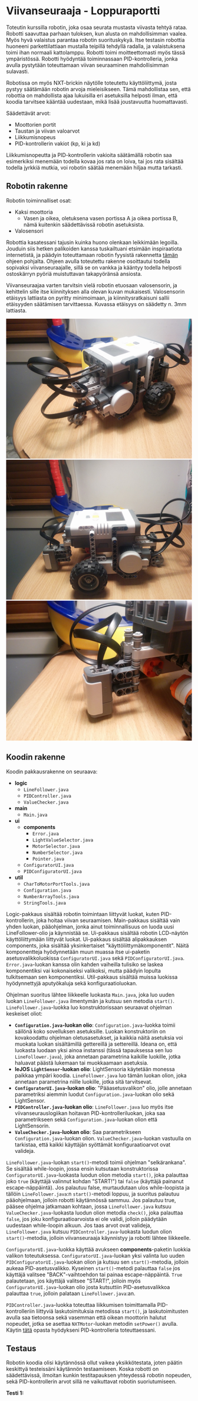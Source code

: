 # Viivanseuraaja - Loppuraportti

Toteutin kurssilla robotin, joka osaa seurata mustasta viivasta tehtyä rataa. Robotti saavuttaa parhaan tuloksen, kun alusta on mahdollisimman vaalea. Myös hyvä valaistus parantaa robotin suorituskykyä. Itse testasin robottia huoneeni parkettilattiaan mustalla teipillä tehdyllä radalla, ja valaistuksena toimi ihan normaali kattolamppu. Robotti toimi moitteettomasti myös tässä ympäristössä. Robotti hyödyntää toiminnassaan PID-kontrolleria, jonka avulla pystytään toteuttamaan viivan seuraaminen mahdollisimman sulavasti. 

Robotissa on myös NXT-brickin näytölle toteutettu käyttöliittymä, josta pystyy säätämään robotin arvoja mieleisikseen. Tämä mahdollistaa sen, että robottia on mahdollista ajaa lukuisilla eri asetuksilla helposti ilman, että koodia tarvitsee kääntää uudestaan, mikä lisää joustavuutta huomattavasti. 

Säädettävät arvot:
* Moottorien portit
* Taustan ja viivan valoarvot
* Liikkumisnopeus
* PID-kontrollerin vakiot (kp, ki ja kd)

Liikkumisnopeutta ja PID-kontrollerin vakioita säätämällä robotin saa esimerkiksi menemään todella kovaa jos rata on loiva, tai jos rata sisältää todella jyrkkiä mutkia, voi robotin säätää menemään hiljaa mutta tarkasti.

## Robotin rakenne

Robotin toiminnalliset osat:
* Kaksi moottoria
    - Vasen ja oikea, oletuksena vasen portissa A ja oikea portissa B, nämä kuitenkin säädettävissä robotin asetuksista.
* Valosensori

Robottia kasatessani tajusin kuinka huono olenkaan leikkimään legoilla. Jouduin siis hetken palikoiden kanssa tuskailtuani etsimään inspiraatiota internetistä, ja päädyin toteuttamaan robotin fyysistä rakennetta [tämän](http://www.nxtprograms.com/castor_bot/index.html) ohjeen pohjalta. Ohjeen avulla toteutettu rakenne osoittautui todella sopivaksi viivanseuraajalle, sillä se on vankka ja kääntyy todella helposti ostoskärryn pyöriä muistuttavan takapyöränsä ansiosta.

Viivanseuraajaa varten tarvitsin vielä robotin etuosaan valosensorin, ja kehittelin sille itse kiinnityksen alla olevan kuvan mukaisesti. Valosensorin etäisyys lattiasta on pyritty minimoimaan, ja kiinnitysratkaisuni sallii etäisyyden säätämisen tarvittaessa. Kuvassa etäisyys on säädetty n. 3mm lattiasta.

![](https://raw.githubusercontent.com/TheDuckFIN/massive-ironman/master/pictures/robotv2.jpg)
![](https://raw.githubusercontent.com/TheDuckFIN/massive-ironman/master/pictures/robotv2_2.jpg)
![](https://raw.githubusercontent.com/TheDuckFIN/massive-ironman/master/pictures/valosensori.jpg)

## Koodin rakenne

Koodin pakkausrakenne on seuraava:

* **logic**
    - `LineFollower.java`
    - `PIDController.java`
    - `ValueChecker.java`
* **main**
    - `Main.java`
* **ui**
    - **components**
        + `Error.java`
        + `LightValueSelector.java`
        + `MotorSelector.java`
        + `NumberSelector.java`
        + `Pointer.java`
    - `ConfiguratorUI.java`
    - `PIDConfiguratorUI.java`
* **util**
    - `CharToMotorPortTools.java`
    - `Configuration.java`
    - `NumberArrayTools.java`
    - `StringTools.java`

Logic-pakkaus sisältää robotin toimintaan liittyvät luokat, kuten PID-kontrollerin, joka hoitaa viivan seuraamisen. Main-pakkaus sisältää vain yhden luokan, pääohjelman, jonka ainut toiminnallisuus on luoda uusi LineFollower-olio ja käynnistää se. Ui-pakkaus sisältää robotin LCD-näytön käyttöliittymään liittyvät luokat. Ui-pakkaus sisältää alipakkauksen components, joka sisältää yksinkertaiset "käyttöliittymäkomponentit". Näitä komponentteja hyödynnetään muun muassa itse ui-paketin asetusvalikkoluokissa `ConfiguratorUI.java` sekä `PIDConfiguratorUI.java`. `Error.java`-luokan kanssa olin kahden vaiheilla tulisiko se laskea komponentiksi vai kokonaiseksi valikoksi, mutta päädyin lopulta tulkitsemaan sen komponentiksi. Util-pakkaus sisältää muissa luokissa hyödynnettyjä aputyökaluja sekä konfiguraatioluokan.

Ohjelman suoritus lähtee liikkeelle luokasta `Main.java`, joka luo uuden luokan `LineFollower.java` ilmentymän ja kutsuu sen metodia `start()`. `LineFollower.java`-luokka luo konstruktorissaan seuraavat ohjelman keskeiset oliot:

* **`Configuration.java`-luokan olio**: `Configuration.java`-luokka toimii säilönä koko sovelluksen asetuksille. Luokan konstruktoriin on kovakoodattu ohjelman oletusasetukset, ja kaikkia näitä asetuksia voi muokata luokan sisältämillä gettereillä ja settereillä. Ideana on, että luokasta luodaan yksi ainoa instanssi (tässä tapauksessa sen luo `LineFollower.java`), joka annetaan parametrina kaikille luokille, jotka haluavat päästä lukemaan tai muokkaamaan asetuksia.
* **leJOS `LightSensor`-luokan olio**: LightSensoria käytetään monessa paikkaa ympäri koodia. `LineFollower.java` luo tämän luokan olion, joka annetaan parametrina niille luokille, jotka sitä tarvitsevat.
* **`ConfiguratorUI.java`-luokan olio**: "Pääasetusvalikon" olio, jolle annetaan parametriksi aiemmin luodut `Configuration.java`-luokan olio sekä LightSensor. 
* **`PIDController.java`-luokan olio**: `LineFollower.java` luo myös itse viivanseurauslogiikan hoitavan PID-kontrolleriluokan, joka saa parametrikseen sekä `Configuration.java`-luokan olion että LightSensorin.
* **`ValueChecker.java`-luokan olio**: Saa parametrikseen `Configuration.java`-luokan olion. `ValueChecker.java`-luokan vastuulla on tarkistaa, että kaikki käyttäjän syöttämät konfiguraatioarvot ovat valideja.

`LineFollower.java`-luokan `start()`-metodi toimii ohjelman "selkärankana". Se sisältää while-loopin, jossa ensin kutsutaan konstruktorissa `ConfiguratorUI.java`-luokasta luodun olion metodia `start()`, joka palauttaa joko `true` (käyttäjä valinnut kohdan "START!") tai `false` (käyttäjä painanut escape-näppäintä). Jos palautuu false, murtaudutaan ulos while-loopista ja tällöin `LineFollower.java`:n `start()`-metodi loppuu, ja suoritus palautuu pääohjelmaan, jolloin robotti käytännössä sammuu. Jos palautuu true, pääsee ohjelma jatkamaan kohtaan, jossa `LineFollower.java` kutsuu `ValueChecker.java`-luokasta luodun olion metodia `check()`, joka palauttaa `false`, jos joku konfiguraatioarvoista ei ole validi, jolloin päädytään uudestaan while-loopin alkuun. Jos taas arvot ovat valideja, `LineFollower.java` kutsuu `PIDController.java`-luokasta luodun olion `start()`-metodia, jolloin viivanseuraaja käynnistyy ja robotti lähtee liikkeelle.

`ConfiguratorUI.java`-luokka käyttää avukseen **components**-paketin luokkia valikon toteutuksessa. `ConfiguratorUI.java`-luokan yksi valinta luo uuden `PIDConfiguratorUI.java`-luokan olion ja kutsuu sen `start()`-metodia, jolloin aukeaa PID-asetusvalikko. Kyseinen `start()`-metodi palauttaa `false` jos käyttäjä valitsee "BACK"-vaihtoehdon tai painaa escape-näppäintä. `True` palautetaan, jos käyttäjä valitsee "START!", jolloin myös `ConfiguratorUI.java`-luokan olio josta kutsuttiin PID-asetusvalikkoa palauttaa `true`, jolloin palataan `LineFollower.java`:an.

`PIDController.java`-luokka toteuttaa liikkumisen toimittamalla PID-kontrolleriin liittyviä laskutoimituksia metodissa `start()`, ja laskutoimitusten avulla saa tietoonsa sekä vasemman että oikean moottorin halutut nopeudet, jotka se asettaa `NXTMotor`-luokan metodin `setPower()` avulla. Käytin [tätä](http://www.inpharmix.com/jps/PID_Controller_For_Lego_Mindstorms_Robots.html) opasta hyödykseni PID-kontrolleria toteuttaessani.

## Testaus

Robotin koodia olisi käytännössä ollut vaikea yksikkötestata, joten päätin keskittyä testeissäni käytännön testaamiseen. Koska robotti on säädettävissä, ilmoitan kunkin testitapauksen yhteydessä robotin nopeuden, sekä PID-kontrollerin arvot sillä ne vaikuttavat robotin suoriutumiseen.

**Testi 1:**

